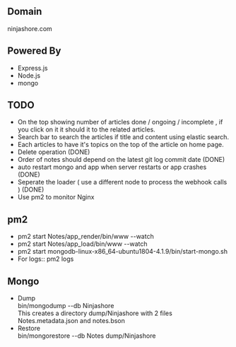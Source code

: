 ## Domain 
  ninjashore.com

## Powered By
 * Express.js
 * Node.js
 * mongo

## TODO
 * On the top showing number of articles done / ongoing / incomplete , if you click on it it should it to the related articles.
 * Search bar to search the articles if title and content using elastic search.
 * Each articles to have it's topics on the top of the article on home page.
 * Delete operation (DONE)
 * Order of notes should depend on the latest git log commit date (DONE)
 * auto restart mongo and app when server restarts or app crashes (DONE)
 * Seperate the loader ( use a different node to process the webhook calls ) (DONE)
 * Use pm2 to monitor Nginx
## pm2
 * pm2 start Notes/app_render/bin/www --watch
 * pm2 start Notes/app_load/bin/www --watch
 * pm2 start mongodb-linux-x86_64-ubuntu1804-4.1.9/bin/start-mongo.sh 
 * For logs::  pm2 logs 
 
 ## Mongo
  * Dump  
    bin/mongodump --db Ninjashore  
    This creates a directory dump/Ninjashore with 2 files Notes.metadata.json and notes.bson
  * Restore    
    bin/mongorestore --db Notes dump/Ninjashore
